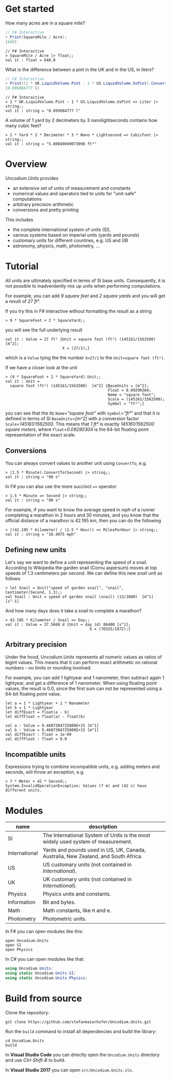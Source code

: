 # Get started
How many acres are in a square mile?

```C#
// C# Interactive
> Print(SquareMile / Acre);
[640]
```
```F#
// F# Interactive
> SquareMile / Acre |> float;;
val it : float = 640.0
```

What is the difference between a pint in the UK and in the US, in liters?
```C#
// C# Interactive
> Print((1 * UK.LiquidVolume.Pint - 1 * US.LiquidVolume.UsPint).ConvertTo(Liter));
[0.095084777 l]
```
```F#
// F# Interactive
> 1 * UK.LiquidVolume.Pint - 1 * US.LiquidVolume.UsPint => Liter |> string;;
val it : string = "0.095084777 l"
```

A volume of 1 yard by 2 decimeters by 3 nanolightseconds contains how many cubic feet?
```F#
> 1 * Yard * 2 * Decimeter * 3 * Nano * Lightsecond => CubicFoot |> string;;
val it : string = "5.80849049073098 ft³"
```

# Overview

*Uncodium.Units* provides
* an extensive set of units of measurement and constants
* numerical values and operators tied to units for "unit-safe" computations
* arbitrary precision arithmetic
* conversions and pretty printing

This includes
* the complete international system of units (SI),
* various systems based on imperial units (yards and pounds)
* customary units for different countries, e.g. US and GB
* astronomy, physics, math, photometry, ...


# Tutorial

All units are ultimately specified in terms of SI base units. 
Consequently, it is not possible to inadverdently mix up units when performing computations.

For example, you can add *9 square feet* and *2 square yards* and you will get a result of *27 ft²*.

If you try this in F# interactive without formatting the result as a string
```F#
> 9 * SquareFoot + 2 * SquareYard;;
```
you will see the full underlying result
```F#
val it : Value = 27 ft² {Unit = square foot (ft²) (145161/1562500)  [m^2];
                         X = (27/1);}
```
which is a `Value` tying the the number `X=27/1` to the `Unit=square foot (ft²)`.

If we have a closer look at the unit

```F#
> (9 * SquareFoot + 2 * SquareYard).Unit;;
val it : Unit =
  square foot (ft²) (145161/1562500)  [m^2] {BaseUnits = [m^2];
                                             Float = 0.09290304;
                                             Name = "square foot";
                                             Scale = (145161/1562500);
                                             Symbol = "ft²";}
```
you can see that the its `Name`=*"square foot"* with `Symbol`=*"ft²"* and that it is defined in terms of SI `BaseUnits`=*[m^2]* with a conversion factor `Scale`=*145161/1562500*.
This means that *1 ft²* is exactly *145161/1562500 square meters*, where `Float`=*0.09290304* is the 64-bit floating point representation of the exact scale.

## Conversions

You can always convert values to another unit using `ConvertTo`, e.g.

```F#
> (1.5 * Minute).ConvertTo(Second) |> string;;
val it : string = "90 s"
```

In F# you can also use the more succinct `=>` operator

```F#
> 1.5 * Minute => Second |> string;;
val it : string = "90 s"
```

For example, if you want to know the average speed in *mph* of a runner completing a marathon in 2 hours and 30 minutes, and you know that the official distance of a marathon is 42.195 *km*, then you can do the following

```F#
> ((42.195 * Kilometer) / (2.5 * Hour)) => MilesPerHour |> string;;
val it : string = "10.4875 mph"
```

## Defining new units

Let's say we want to define a unit representing the speed of a snail. According to Wikipedia the garden snail (Cornu aspersum) moves at top speeds of 1.3 centimeters per second. We can define this new *snail* unit as follows

```F#
> let Snail = Unit("speed of garden snail", "snail", Centimeter/Second, 1.3);;
val Snail : Unit = speed of garden snail (snail) (13/1000)  [m^1][s^-1]
```

And how many days does it take a snail to complete a marathon?

```F#
> 42.195 * Kilometer / Snail => Day;;
val it : Value = 37.5668 d {Unit = day (d) 86400 [s^1];
                                     X = (70325/1872);}
```

## Arbitrary precision

Under the hood, Uncodium.Units represents all numeric values as ratios of bigint values.
This means that it can perform exact arithmetic on rational numbers - no limits or rounding involved.

For example, you can add 1 lightyear and 1 nanometer, then subtract again 1 lightyear, and get a difference of 1 nanometer.
When using floating point values, the result is 0.0, since the first sum can not be represented using a 64-bit floating point value.
```F#
let a = 1 * Lightyear + 1 * Nanometer
let b = 1 * Lightyear
let diffExact = float(a - b)
let diffFloat = float(a) - float(b)

val a : Value = 9.4607304725808E+15 [m^1]
val b : Value = 9.4607304725808E+15 [m^1]
val diffExact : float = 1e-09
val diffFloat : float = 0.0
```

## Incompatible units
Expressions trying to combine incompatible units, e.g. adding meters and seconds, will throw an exception, e.g. 

```F#
> 7 * Meter + 42 * Second;;
System.InvalidOperationException: Values (7 m) and (42 s) have different units.
```


# Modules

  name                          |       description          |
----------------------------------|-------------
 SI                | The International System of Units is the most widely used system of measurement.
 International     | Yards and pounds used in US, UK, Canada, Australia, New Zealand, and South Africa.
 US                | US customary units (not contained in *International*).
 UK                | UK customary units (not contained in *International*).
 Physics           | Physics units and constants.
 Information       | Bit and bytes.
 Math              | Math constants, like π and e.
 Photometry        | Photometric units.

In F# you can open modules like this:

```F#
open Uncodium.Units
open SI
open Physics
```

In C# you can open modules like that:

```C#
using Uncodium.Units;
using static Uncodium.Units.SI;
using static Uncodium.Units.Physics;
```

# Build from source

Clone the repository:

```
git clone https://github.com/stefanmaierhofer/Uncodium.Units.git
```

Run the `build` command to install all dependencies and build the library:

```
cd Uncodium.Units
build
```


In **Visual Studio Code** you can directly open the `Uncodium.Units` directory and use *Ctrl-Shift-B* to build.

In **Visual Studio 2017** you can open `src/Uncodium.Units.sln`.

